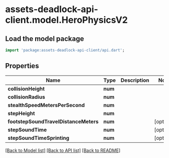 # assets-deadlock-api-client.model.HeroPhysicsV2

## Load the model package
```dart
import 'package:assets-deadlock-api-client/api.dart';
```

## Properties
Name | Type | Description | Notes
------------ | ------------- | ------------- | -------------
**collisionHeight** | **num** |  | 
**collisionRadius** | **num** |  | 
**stealthSpeedMetersPerSecond** | **num** |  | 
**stepHeight** | **num** |  | 
**footstepSoundTravelDistanceMeters** | **num** |  | [optional] 
**stepSoundTime** | **num** |  | [optional] 
**stepSoundTimeSprinting** | **num** |  | [optional] 

[[Back to Model list]](../README.md#documentation-for-models) [[Back to API list]](../README.md#documentation-for-api-endpoints) [[Back to README]](../README.md)


